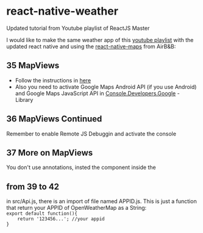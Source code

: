 <h1>react-native-weather</h1>

Updated tutorial from Youtube playlist of ReactJS Master

I would like to make the same weather app of this <a href="https://www.youtube.com/watch?v=Sjih0Tx_2zI&list=PLOeinl7x5bmD4qa6WJM2NXrili52GpCXu&index=35">youtube playlist</a>  with the updated react native and using the <a href="https://github.com/airbnb/react-native-maps">react-native-maps</a> from AirB&B: 


<h2>35 MapViews </h2>
<ul>
<li>Follow the instructions in <a href="https://github.com/airbnb/react-native-maps/blob/master/docs/installation.md" >here</a></li>
<li>Also you need to activate Google Maps Android API (if you use Android) and Google Maps JavaScript API in <a href="https://console.developers.google.com/">Console.Developers.Google</a> - Library
</ul>

<h2>36 MapViews Continued</h2>
Remember to enable Remote JS Debuggin and activate the console

<h2>37 More on MapViews</h2>
You don't use annotations, insted the component <MapView.Marker> inside the <MapView>

<h2>from 39 to 42</h2>
in src/Api.js, there is an import of file named APPID.js. This is just a function that return your APPID of OpenWeatherMap as a String:
<code>
export default function(){
	return '123456...';	//your appid
}
</code>